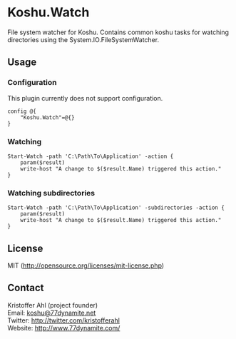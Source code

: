 # Koshu.Watch

File system watcher for Koshu. Contains common koshu tasks for watching directories using the System.IO.FileSystemWatcher.

## Usage

### Configuration

This plugin currently does not support configuration.

	config @{
		"Koshu.Watch"=@{}
	}

### Watching

	Start-Watch -path 'C:\Path\To\Application' -action {
		param($result)
		write-host "A change to $($result.Name) triggered this action."
	}

### Watching subdirectories

	Start-Watch -path 'C:\Path\To\Application' -subdirectories -action {
		param($result)
		write-host "A change to $($result.Name) triggered this action."
	}

## License
MIT (http://opensource.org/licenses/mit-license.php)

## Contact
Kristoffer Ahl (project founder)  
Email: koshu@77dynamite.net  
Twitter: http://twitter.com/kristofferahl  
Website: http://www.77dynamite.com/